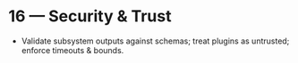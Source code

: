 # 16 — Security & Trust
- Validate subsystem outputs against schemas; treat plugins as untrusted; enforce timeouts & bounds.

